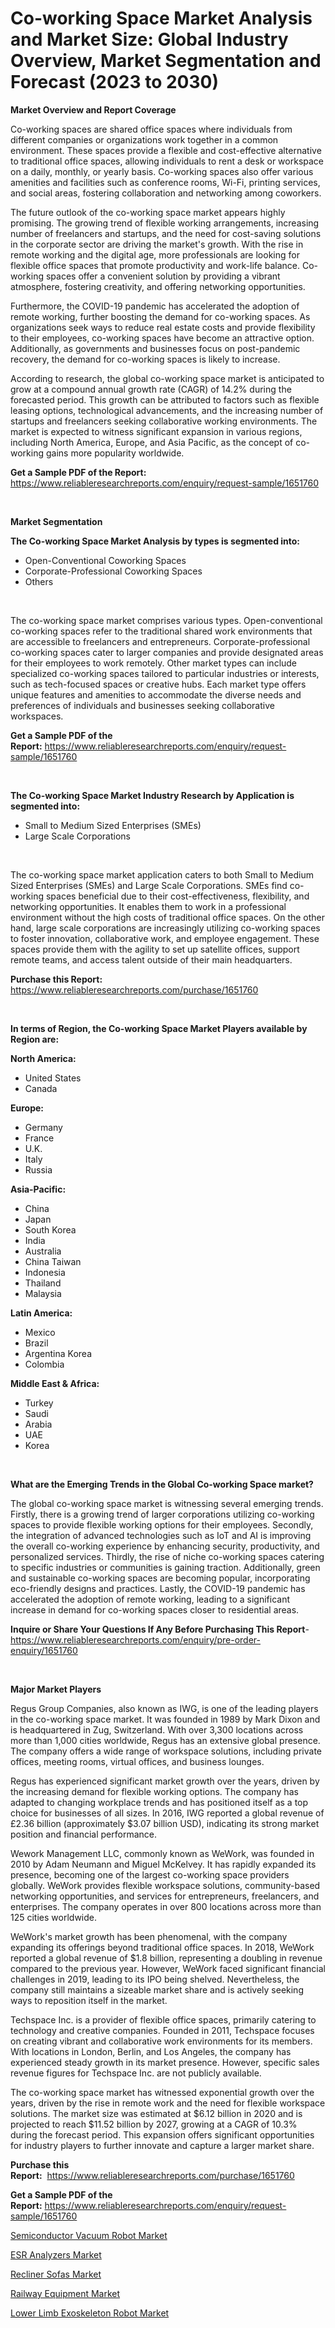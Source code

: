 <p><h1>Co-working Space Market Analysis and Market Size: Global Industry Overview, Market Segmentation and Forecast (2023 to 2030)</h1></p><p><strong>Market Overview and Report Coverage</strong></p>
<p><p>Co-working spaces are shared office spaces where individuals from different companies or organizations work together in a common environment. These spaces provide a flexible and cost-effective alternative to traditional office spaces, allowing individuals to rent a desk or workspace on a daily, monthly, or yearly basis. Co-working spaces also offer various amenities and facilities such as conference rooms, Wi-Fi, printing services, and social areas, fostering collaboration and networking among coworkers.</p><p>The future outlook of the co-working space market appears highly promising. The growing trend of flexible working arrangements, increasing number of freelancers and startups, and the need for cost-saving solutions in the corporate sector are driving the market's growth. With the rise in remote working and the digital age, more professionals are looking for flexible office spaces that promote productivity and work-life balance. Co-working spaces offer a convenient solution by providing a vibrant atmosphere, fostering creativity, and offering networking opportunities.</p><p>Furthermore, the COVID-19 pandemic has accelerated the adoption of remote working, further boosting the demand for co-working spaces. As organizations seek ways to reduce real estate costs and provide flexibility to their employees, co-working spaces have become an attractive option. Additionally, as governments and businesses focus on post-pandemic recovery, the demand for co-working spaces is likely to increase.</p><p>According to research, the global co-working space market is anticipated to grow at a compound annual growth rate (CAGR) of 14.2% during the forecasted period. This growth can be attributed to factors such as flexible leasing options, technological advancements, and the increasing number of startups and freelancers seeking collaborative working environments. The market is expected to witness significant expansion in various regions, including North America, Europe, and Asia Pacific, as the concept of co-working gains more popularity worldwide.</p></p>
<p><strong>Get a Sample PDF of the Report:</strong> <a href="https://www.reliableresearchreports.com/enquiry/request-sample/1651760">https://www.reliableresearchreports.com/enquiry/request-sample/1651760</a></p>
<p>&nbsp;</p>
<p><strong>Market Segmentation</strong></p>
<p><strong>The Co-working Space Market Analysis by types is segmented into:</strong></p>
<p><ul><li>Open-Conventional Coworking Spaces</li><li>Corporate-Professional Coworking Spaces</li><li>Others</li></ul></p>
<p>&nbsp;</p>
<p><p>The co-working space market comprises various types. Open-conventional co-working spaces refer to the traditional shared work environments that are accessible to freelancers and entrepreneurs. Corporate-professional co-working spaces cater to larger companies and provide designated areas for their employees to work remotely. Other market types can include specialized co-working spaces tailored to particular industries or interests, such as tech-focused spaces or creative hubs. Each market type offers unique features and amenities to accommodate the diverse needs and preferences of individuals and businesses seeking collaborative workspaces.</p></p>
<p><strong>Get a Sample PDF of the Report:</strong>&nbsp;<a href="https://www.reliableresearchreports.com/enquiry/request-sample/1651760">https://www.reliableresearchreports.com/enquiry/request-sample/1651760</a></p>
<p>&nbsp;</p>
<p><strong>The Co-working Space Market Industry Research by Application is segmented into:</strong></p>
<p><ul><li>Small to Medium Sized Enterprises (SMEs)</li><li>Large Scale Corporations</li></ul></p>
<p>&nbsp;</p>
<p><p>The co-working space market application caters to both Small to Medium Sized Enterprises (SMEs) and Large Scale Corporations. SMEs find co-working spaces beneficial due to their cost-effectiveness, flexibility, and networking opportunities. It enables them to work in a professional environment without the high costs of traditional office spaces. On the other hand, large scale corporations are increasingly utilizing co-working spaces to foster innovation, collaborative work, and employee engagement. These spaces provide them with the agility to set up satellite offices, support remote teams, and access talent outside of their main headquarters.</p></p>
<p><strong>Purchase this Report:</strong>&nbsp; <a href="https://www.reliableresearchreports.com/purchase/1651760">https://www.reliableresearchreports.com/purchase/1651760</a></p>
<p>&nbsp;</p>
<p><strong>In terms of Region, the Co-working Space Market Players available by Region are:</strong></p>
<p>
    <p> <strong> North America: </strong>
        <ul>
            <li>United States</li>
            <li>Canada</li>
        </ul>
        </p> 
    <p> <strong> Europe: </strong>
        <ul>
            <li>Germany</li>
            <li>France</li>
            <li>U.K.</li>
            <li>Italy</li>
            <li>Russia</li>
        </ul>
        </p> 
    <p> <strong> Asia-Pacific: </strong>
        <ul>
            <li>China</li>
            <li>Japan</li>
            <li>South Korea</li>
            <li>India</li>
            <li>Australia</li>
            <li>China Taiwan</li>
            <li>Indonesia</li>
            <li>Thailand</li>
            <li>Malaysia</li>
        </ul>
        </p> 
    <p> <strong> Latin America: </strong>
        <ul>
            <li>Mexico</li>
            <li>Brazil</li>
            <li>Argentina Korea</li>
            <li>Colombia</li>
        </ul>
        </p> 
    <p> <strong> Middle East & Africa: </strong>
        <ul>
            <li>Turkey</li>
            <li>Saudi</li>
            <li>Arabia</li>
            <li>UAE</li>
            <li>Korea</li>
        </ul>
    </p>
    </p>
<p>&nbsp;</p>
<p><strong>What are the Emerging Trends in the Global Co-working Space market?</strong></p>
<p><p>The global co-working space market is witnessing several emerging trends. Firstly, there is a growing trend of larger corporations utilizing co-working spaces to provide flexible working options for their employees. Secondly, the integration of advanced technologies such as IoT and AI is improving the overall co-working experience by enhancing security, productivity, and personalized services. Thirdly, the rise of niche co-working spaces catering to specific industries or communities is gaining traction. Additionally, green and sustainable co-working spaces are becoming popular, incorporating eco-friendly designs and practices. Lastly, the COVID-19 pandemic has accelerated the adoption of remote working, leading to a significant increase in demand for co-working spaces closer to residential areas.</p></p>
<p><strong>Inquire or Share Your Questions If Any Before Purchasing This Report</strong>- <a href="https://www.reliableresearchreports.com/enquiry/pre-order-enquiry/1651760">https://www.reliableresearchreports.com/enquiry/pre-order-enquiry/1651760</a></p>
<p>&nbsp;</p>
<p><strong>Major Market Players</strong></p>
<p><p>Regus Group Companies, also known as IWG, is one of the leading players in the co-working space market. It was founded in 1989 by Mark Dixon and is headquartered in Zug, Switzerland. With over 3,300 locations across more than 1,000 cities worldwide, Regus has an extensive global presence. The company offers a wide range of workspace solutions, including private offices, meeting rooms, virtual offices, and business lounges.</p><p>Regus has experienced significant market growth over the years, driven by the increasing demand for flexible working options. The company has adapted to changing workplace trends and has positioned itself as a top choice for businesses of all sizes. In 2016, IWG reported a global revenue of £2.36 billion (approximately $3.07 billion USD), indicating its strong market position and financial performance.</p><p>Wework Management LLC, commonly known as WeWork, was founded in 2010 by Adam Neumann and Miguel McKelvey. It has rapidly expanded its presence, becoming one of the largest co-working space providers globally. WeWork provides flexible workspace solutions, community-based networking opportunities, and services for entrepreneurs, freelancers, and enterprises. The company operates in over 800 locations across more than 125 cities worldwide.</p><p>WeWork's market growth has been phenomenal, with the company expanding its offerings beyond traditional office spaces. In 2018, WeWork reported a global revenue of $1.8 billion, representing a doubling in revenue compared to the previous year. However, WeWork faced significant financial challenges in 2019, leading to its IPO being shelved. Nevertheless, the company still maintains a sizeable market share and is actively seeking ways to reposition itself in the market.</p><p>Techspace Inc. is a provider of flexible office spaces, primarily catering to technology and creative companies. Founded in 2011, Techspace focuses on creating vibrant and collaborative work environments for its members. With locations in London, Berlin, and Los Angeles, the company has experienced steady growth in its market presence. However, specific sales revenue figures for Techspace Inc. are not publicly available.</p><p>The co-working space market has witnessed exponential growth over the years, driven by the rise in remote work and the need for flexible workspace solutions. The market size was estimated at $6.12 billion in 2020 and is projected to reach $11.52 billion by 2027, growing at a CAGR of 10.3% during the forecast period. This expansion offers significant opportunities for industry players to further innovate and capture a larger market share.</p></p>
<p><strong>Purchase this Report:</strong>&nbsp;&nbsp;<a href="https://www.reliableresearchreports.com/purchase/1651760">https://www.reliableresearchreports.com/purchase/1651760</a></p>
<p></p>
<p><strong>Get a Sample PDF of the Report:</strong>&nbsp;<a href="https://www.reliableresearchreports.com/enquiry/request-sample/1651760">https://www.reliableresearchreports.com/enquiry/request-sample/1651760</a></p>
<p><p><a href="https://github.com/lbird53714/Market-Research-Report-List-1/blob/main/semiconductor-vacuum-robot-market.md">Semiconductor Vacuum Robot Market</a></p><p><a href="https://www.linkedin.com/pulse/esr-analyzers-market-research-report-unlocks-analysis-xm8xe/">ESR Analyzers Market</a></p><p><a href="https://medium.com/@kyliemorgan1913/recliner-sofas-market-size-growth-forecast-2023-2030-f566dc6f0a9d">Recliner Sofas Market</a></p><p><a href="https://www.linkedin.com/pulse/railway-equipment-market-research-report-provides-thorough-i4xve/">Railway Equipment Market</a></p><p><a href="https://github.com/mabutironaldo/Market-Research-Report-List-1/blob/main/lower-limb-exoskeleton-robot-market.md">Lower Limb Exoskeleton Robot Market</a></p></p>